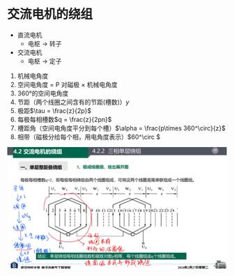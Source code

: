 # 交流电机的绕组

- 直流电机
  - 电枢 -> 转子
- 交流电机
  - 电枢 -> 定子


1. 机械电角度
2. 空间电角度 = P 对磁极 $\times$ 机械电角度
3. 360°的空间电角度
4. 节距（两个线圈之间含有的节距(槽数)）$y$
5. 极距$\tau = \frac{z}{2p}$
6. 每极每相槽数$q = \frac{z}{2pn}$
7. 槽距角（空间电角度平分到每个槽）$\alpha = \frac{p\times 360^\circ}{z}$
8. 相带（磁极分给每个相，用电角度表示）$60^\circ $


![alt text](image-2.png)

